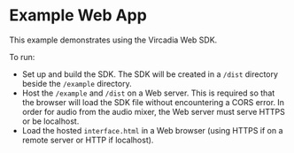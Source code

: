 # Example Web App

This example demonstrates using the Vircadia Web SDK.

To run:
- Set up and build the SDK. The SDK will be created in a `/dist` directory beside the `/example` directory.
- Host the `/example` and `/dist` on a Web server. This is required so that the browser will load the SDK file without
  encountering a CORS error. In order for audio from the audio mixer, the Web server must serve HTTPS or be localhost.
- Load the hosted `interface.html` in a Web browser (using HTTPS if on a remote server or HTTP if localhost).
